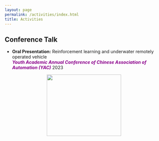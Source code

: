 ```yaml
---
layout: page
permalink: /activities/index.html
title: Activities
---
```


## Conference Talk

- **Oral Presentation:** Reinforcement learning and underwater remotely operated vehicle  
***<font color='DarkMagenta'>Youth Academic Annual Conference of Chinese Association of Automation (YAC)</font>*** 2023  

<div style="text-align:center;">
  <img src="https://jcyang101.github.io/images/yac2023.jpg" width="237" height="196">
</div>